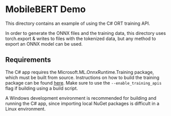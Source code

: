 # MobileBERT Demo

This directory contains an example of using the C# ORT training API. 

In order to generate the ONNX files and the training data, this directory uses torch.export & writes to files with the tokenized data, but any method to export an ONNX model can be used.

## Requirements

The C# app requires the Microsoft.ML.OnnxRuntime.Training package, which must be built from source. Instructions on how to build the training package can be found [here](https://github.com/microsoft/onnxruntime/tree/main/csharp). Make sure to use the `--enable_training_apis` flag if building using a build script. 

A Windows development environment is recommended for building and running the C# app, since importing local NuGet packages is difficult in a Linux environment. 